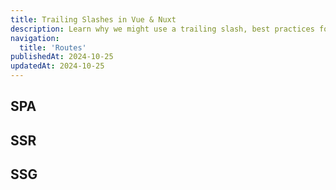 ```yaml
---
title: Trailing Slashes in Vue & Nuxt
description: Learn why we might use a trailing slash, best practices for them and how to handle them in Nuxt.
navigation:
  title: 'Routes'
publishedAt: 2024-10-25
updatedAt: 2024-10-25
---
```


## SPA

## SSR

## SSG
